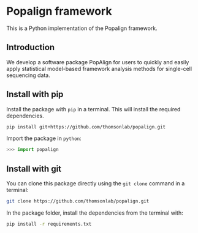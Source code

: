 # Popalign framework

This is a Python implementation of the Popalign framework.

## Introduction

We develop a software package PopAlign for users to quickly and easily apply statistical model-based framework analysis methods for single-cell sequencing data.

## Install with pip

Install the package with `pip` in a terminal. This will install the required dependencies.
```sh
pip install git+https://github.com/thomsonlab/popalign.git
```

Import the package in `python`:
```python
>>> import popalign
```

## Install with git

You can clone this package directly using the `git clone` command in a terminal:
```sh
git clone https://github.com/thomsonlab/popalign.git
```

In the package folder, install the dependencies from the terminal with:
```sh
pip install -r requirements.txt
```
